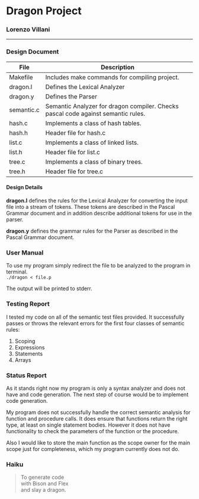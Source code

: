 # Dragon Project
### Lorenzo Villani
--------------------------------------------

### Design Document

| File | Description |
| --- | --- |
| Makefile | Includes make commands for compiling project. |
| dragon.l | Defines the Lexical Analyzer |
| dragon.y | Defines the Parser |
| semantic.c | Semantic Analyzer for dragon compiler. Checks pascal code against semantic rules. |
| hash.c | Implements a class of hash tables. |
| hash.h | Header file for hash.c |
| list.c | Implements a class of linked lists. |
| list.h | Header file for list.c |
| tree.c | Implements a class of binary trees. |
| tree.h | Header file for tree.c |

#### Design Details
**dragon.l** defines the rules for the Lexical Analyzer for converting the input file into a stream of tokens. These tokens are described in the Pascal Grammar document and in addition describe additional tokens for use in the parser.

**dragon.y** defines the grammar rules for the Parser as described in the Pascal Grammar document.

### User Manual
To use my program simply redirect the file to be analyzed to the program in terminal.  
`./dragon < file.p`

The output will be printed to stderr.

### Testing Report
I tested my code on all of the semantic test files provided. It successfully passes or throws the relevant errors for the first four classes of semantic rules:
1. Scoping
2. Expressions
3. Statements
4. Arrays


### Status Report
As it stands right now my program is only a syntax analyzer and does not have and code generation. The next step of course would be to implement code generation.

My program does not successfully handle the correct semantic analysis for function and procedure calls. It does ensure that functions return the right type, at least on single statement bodies. However it does not have functionality to check the parameters of the function or the procedure.

Also I would like to store the main function as the scope owner for the main scope just for completeness, which my program currently does not do.

### Haiku
> To generate code  
> with Bison and Flex  
> and slay a dragon.  
